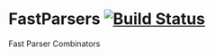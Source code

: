 FastParsers [![Build Status](https://travis-ci.org/newca12/FastParsers.svg)](https://travis-ci.org/newca12/FastParsers)
===========

Fast Parser Combinators
